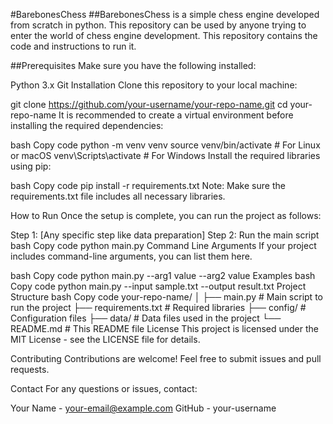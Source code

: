 #BarebonesChess
##BarebonesChess is a simple chess engine developed from scratch in python. This repository can be used by anyone trying to enter the world of chess engine development. This repository contains the code and instructions to run it.

##Prerequisites
Make sure you have the following installed:

Python 3.x
Git
Installation
Clone this repository to your local machine:

git clone https://github.com/your-username/your-repo-name.git
cd your-repo-name
It is recommended to create a virtual environment before installing the required dependencies:

bash
Copy code
python -m venv venv
source venv/bin/activate      # For Linux or macOS
venv\Scripts\activate         # For Windows
Install the required libraries using pip:

bash
Copy code
pip install -r requirements.txt
Note: Make sure the requirements.txt file includes all necessary libraries.

How to Run
Once the setup is complete, you can run the project as follows:

Step 1: [Any specific step like data preparation]
Step 2: Run the main script
bash
Copy code
python main.py
Command Line Arguments
If your project includes command-line arguments, you can list them here.

bash
Copy code
python main.py --arg1 value --arg2 value
Examples
bash
Copy code
python main.py --input sample.txt --output result.txt
Project Structure
bash
Copy code
your-repo-name/
│
├── main.py                 # Main script to run the project
├── requirements.txt        # Required libraries
├── config/                 # Configuration files
├── data/                   # Data files used in the project
└── README.md               # This README file
License
This project is licensed under the MIT License - see the LICENSE file for details.

Contributing
Contributions are welcome! Feel free to submit issues and pull requests.

Contact
For any questions or issues, contact:

Your Name - your-email@example.com
GitHub - your-username
